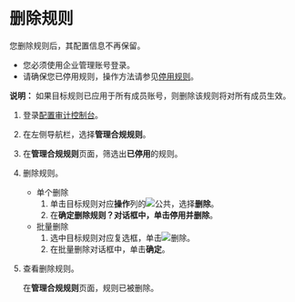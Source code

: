 # 删除规则

您删除规则后，其配置信息不再保留。

-   您必须使用企业管理账号登录。
-   请确保您已停用规则，操作方法请参见[停用规则](/intl.zh-CN/企业版配置审计/管理规则/停用规则.md)。

**说明：** 如果目标规则已应用于所有成员账号，则删除该规则将对所有成员生效。

1.  登录[配置审计控制台](https://config.console.aliyun.com)。

2.  在左侧导航栏，选择**管理合规规则**。

3.  在**管理合规规则**页面，筛选出**已停用**的规则。

4.  删除规则。

    -   单个删除
        1.  单击目标规则对应**操作**列的![公共](https://static-aliyun-doc.oss-cn-hangzhou.aliyuncs.com/assets/img/zh-CN/1160019951/p93049.png)，选择**删除**。
        2.  在**确定删除规则？**对话框中，单击**停用并删除**。
    -   批量删除
        1.  选中目标规则对应复选框，单击![删除](https://static-aliyun-doc.oss-cn-hangzhou.aliyuncs.com/assets/img/zh-CN/5755001061/p170205.png)。
        2.  在批量删除对话框中，单击**确定**。
5.  查看删除规则。

    在**管理合规规则**页面，规则已被删除。


